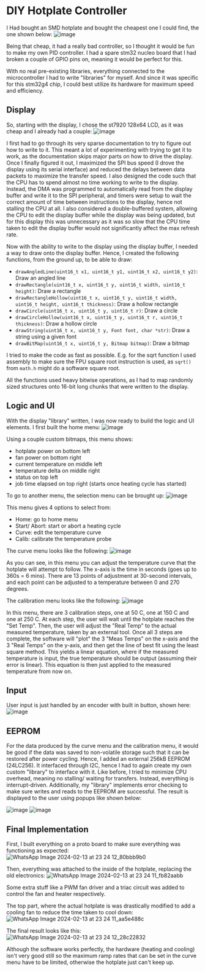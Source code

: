 # DIY Hotplate Controller

I Had bought an SMD hotplate and bought the cheapest one I could find, the one shown below:
![image](https://github.com/killer400033/Hotplate/assets/37206981/797e4627-6a26-49e0-a4f4-367b410aef4f)

Being that cheap, it had a really bad controller, so I thought it would be fun to make my own PID controller. I had a spare stm32 nucleo board that I had broken a couple of GPIO pins on, meaning it would be perfect for this.

With no real pre-existing libraries, everything connected to the microcontroller I had to write "libraries" for myself. And since it was specific for this stm32g4 chip, I could best utilize its hardware for maximum speed and efficiency.

## Display

So, starting with the display, I chose the st7920 128x64 LCD, as it was cheap and I already had a couple:
![image](https://github.com/killer400033/Hotplate/assets/37206981/df340d08-c3c8-4f38-b2ec-2c335868d4cd)

I first had to go through its very sparse documentation to try to figure out how to write to it. This meant a lot of experimenting with trying to get it to work, as the documentation skips major parts on how to drive the display. Once I finally figured it out, I maximized the SPI bus speed (I drove the display using its serial interface) and reduced the delays between data packets to maximize the transfer speed. I also designed the code such that the CPU has to spend almost no time working to write to the display. Instead, the DMA was programmed to automatically read from the display buffer and write it to the SPI peripheral, and timers were setup to wait the correct amount of time between instructions to the display, hence not stalling the CPU at all. I also considered a double-buffered system, allowing the CPU to edit the display buffer while the display was being updated, but for this display this was unnecessary as it was so slow that the CPU time taken to edit the display buffer would not significantly affect the max refresh rate. 

Now with the ability to write to the display using the display buffer, I needed a way to draw onto the display buffer. Hence, I created the following functions, from the ground up, to be able to draw:
- ```drawAngledLine(uint16_t x1, uint16_t y1, uint16_t x2, uint16_t y2)```: Draw an angled line
- ```drawRectangle(uint16_t x, uint16_t y, uint16_t width, uint16_t height)```: Draw a rectangle
- ```drawRectangleHollow(uint16_t x, uint16_t y, uint16_t width, uint16_t height, uint16_t thickness)```: Draw a hollow rectangle
- ```drawCircle(uint16_t x, uint16_t y, uint16_t r)```: Draw a circle
- ```drawCircleHollow(uint16_t x, uint16_t y, uint16_t r, uint16_t thickness)```: Draw a hollow circle
- ```drawString(uint16_t x, uint16_t y, Font font, char *str)```: Draw a string using a given font
- ```drawBitMap(uint16_t x, uint16_t y, Bitmap bitmap)```: Draw a bitmap

I tried to make the code as fast as possible. E.g. for the sqrt function I used assembly to make sure the FPU square root instruction is used, as ```sqrt()``` from ```math.h``` might do a software square root.

All the functions used heavy bitwise operations, as I had to map randomly sized structures onto 16-bit long chunks that were written to the display.

## Logic and UI

With the display "library" written, I was now ready to build the logic and UI elements. I first built the home menu:
![image](https://github.com/killer400033/Hotplate/assets/37206981/90fa5956-3508-4703-92da-bab5e5ad67b9)

Using a couple custom bitmaps, this menu shows:
- hotplate power on bottom left
- fan power on bottom right
- current temperature on middle left
- temperature delta on middle right
- status on top left
- job time elapsed on top right (starts once heating cycle has started)

To go to another menu, the selection menu can be brought up:
![image](https://github.com/killer400033/Hotplate/assets/37206981/26daa868-ff02-41b0-a777-3cad5c9a4cda)


This menu gives 4 options to select from:
- Home: go to home menu
- Start/ Abort: start or abort a heating cycle
- Curve: edit the temperature curve
- Calib: calibrate the temperature probe

The curve menu looks like the following:
![image](https://github.com/killer400033/Hotplate/assets/37206981/940daed1-75b1-4424-b11a-d74748b98471)

As you can see, in this menu you can adjust the temperature curve that the hotplate will attempt to follow. The x-axis is the time in seconds (goes up to 360s = 6 mins). There are 13 points of adjustment at 30-second intervals, and each point can be adjusted to a temperature between 0 and 270 degrees.

The calibration menu looks like the following:
![image](https://github.com/killer400033/Hotplate/assets/37206981/2b7e9f38-257d-47a2-ade6-7e5a0ccfecb3)

In this menu, there are 3 calibration steps, one at 50 C, one at 150 C and one at 250 C. At each step, the user will wait until the hotplate reaches the "Set Temp". Then, the user will adjust the "Real Temp" to the actual measured temperature, taken by an external tool. Once all 3 steps are complete, the software will "plot" the 3 "Meas Temps" on the x-axis and the 3 "Real Temps" on the y-axis, and then get the line of best fit using the least square method. This yields a linear equation, where if the measured temperature is input, the true temperature should be output (assuming their error is linear). This equation is then just applied to the measured temperature from now on.

## Input
User input is just handled by an encoder with built in button, shown here:
![image](https://github.com/killer400033/Hotplate/assets/37206981/6fe029e5-50c9-4b4c-b8a5-95d12685d912)

## EEPROM
For the data produced by the curve menu and the calibration menu, it would be good if the data was saved to non-volatile storage such that it can be restored after power cycling. Hence, I added an external 256kB EEPROM (24LC256). It interfaced through I2C, hence I had to again create my own custom "library" to interface with it. Like before, I tried to minimize CPU overhead, meaning no stalling/ waiting for transfers. Instead, everything is interrupt-driven. Additionally, my "library" implements error checking to make sure writes and reads to the EEPROM are successful. The result is displayed to the user using popups like shown below:

![image](https://github.com/killer400033/Hotplate/assets/37206981/7eb410db-e4cd-43ca-a00a-101aaa5dd392)
![image](https://github.com/killer400033/Hotplate/assets/37206981/09c16cd8-7a73-4fc4-89be-b8a03bc342c3)

## Final Implementation

First, I built everything on a proto board to make sure everything was functioning as expected:
![WhatsApp Image 2024-02-13 at 23 24 12_80bbb9b0](https://github.com/killer400033/Hotplate/assets/37206981/7b5fb4ac-87c7-4bde-9d6e-e4ef6c0af2f4)

Then, everything was attached to the inside of the hotplate, replacing the old electronics:
![WhatsApp Image 2024-02-13 at 23 24 11_fb82aabb](https://github.com/killer400033/Hotplate/assets/37206981/01a683d1-87a2-4c63-bdf1-49826a1bcdf7)

Some extra stuff like a PWM fan driver and a triac circuit was added to control the fan and heater respectively.

The top part, where the actual hotplate is was drastically modified to add a cooling fan to reduce the time taken to cool down:
![WhatsApp Image 2024-02-13 at 23 24 11_aa5e488c](https://github.com/killer400033/Hotplate/assets/37206981/3ef3b34d-f7de-43e9-b5e9-313632ab5c55)

The final result looks like this:
![WhatsApp Image 2024-02-13 at 23 24 12_28c22832](https://github.com/killer400033/Hotplate/assets/37206981/6c481ce7-24b6-4def-8513-efbe3f2d23ea)

Although the software works perfectly, the hardware (heating and cooling) isn't very good still so the maximum ramp rates that can be set in the curve menu have to be limited, otherwise the hotplate just can't keep up.
